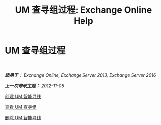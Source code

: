 ﻿---
title: 'UM 查寻组过程: Exchange Online Help'
TOCTitle: UM 查寻组过程
ms:assetid: 4251c24a-9616-4923-92da-ed783aa8d802
ms:mtpsurl: https://technet.microsoft.com/zh-cn/library/JJ851063(v=EXCHG.150)
ms:contentKeyID: 50556557
ms.date: 05/23/2018
mtps_version: v=EXCHG.150
ms.translationtype: MT
---

# UM 查寻组过程

 

_**适用于：** Exchange Online, Exchange Server 2013, Exchange Server 2016_

_**上一次修改主题：** 2012-11-05_

[创建 UM 智能寻线](create-a-um-hunt-group-exchange-2013-help.md)

[查看 UM 查寻组](view-a-um-hunt-group-exchange-2013-help.md)

[删除 UM 智能寻线](delete-a-um-hunt-group-exchange-2013-help.md)

